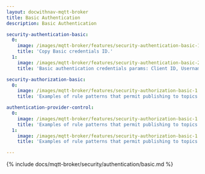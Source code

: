 ```yaml
---
layout: docwithnav-mqtt-broker
title: Basic Authentication
description: Basic Authentication

security-authentication-basic:
  0:
    image: /images/mqtt-broker/features/security-authentication-basic-1.png
    title: 'Copy Basic credentials ID.'
  1:
    image: /images/mqtt-broker/features/security-authentication-basic-2.png
    title: 'Basic authentication credentials params: Client ID, Username and Password.'

security-authorization-basic:
  0:
    image: /images/mqtt-broker/features/security-authorization-basic-1.png
    title: 'Examples of rule patterns that permit publishing to topics starting with "country/" and subscribing to topics starting with "city/".'

authentication-provider-control:
  0:
    image: /images/mqtt-broker/features/security-authorization-basic-1.png
    title: 'Examples of rule patterns that permit publishing to topics starting with "country/" and subscribing to topics starting with "city/".'
  1:
    image: /images/mqtt-broker/features/security-authorization-basic-1.png
    title: 'Examples of rule patterns that permit publishing to topics starting with "country/" and subscribing to topics starting with "city/".'

---
```


{% include docs/mqtt-broker/security/authentication/basic.md %}
